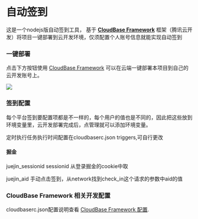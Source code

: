 
# 自动签到

这是一个nodejs版自动签到工具， 基于 **[CloudBase Framework](https://github.com/TencentCloudBase/cloudbase-framework)** 框架（腾讯云开发）将项目一键部署到云开发环境，仅须配置个人账号信息就能实现自动签到

### 一键部署

点击下方按钮使用 [CloudBase Framework](https://github.com/TencentCloudBase/cloudbase-framework) 可以在云端一键部署本项目到自己的云开发账号上。

[![](https://main.qcloudimg.com/raw/67f5a389f1ac6f3b4d04c7256438e44f.svg)](https://console.cloud.tencent.com/tcb/env/index?&action=CreateAndDeployCloudBaseProject&appUrl=https%3A%2F%2Fgithub.com%2FCocoSilent%2Fauto-sign&appName=auto-sign&branch=main)


### 签到配置
每个平台签到要配置项都是不一样的，每个用户的值也是不同的，因此把这些放到环境变量里，云开发部署完成后，点管理就可以添加环境变量。

定时执行任务执行时间配置在cloudbaserc.json  triggers,可自行更改

#### 掘金
juejin_sessionid    sessionid 从登录掘金的cookie中取

juejin_aid    手动点击签到，从network找到check_in这个请求的参数中aid的值




### CloudBase Framework 相关开发配置

cloudbaserc.json配置说明查看 [CloudBase Framework 配置](https://github.com/TencentCloudBase/cloudbase-framework).
